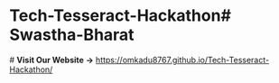 # Tech-Tesseract-Hackathon#   S w a s t h a - B h a r a t 
 
 # **Visit Our Website** **->** https://omkadu8767.github.io/Tech-Tesseract-Hackathon/

